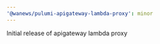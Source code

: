 ```yaml
---
'@wanews/pulumi-apigateway-lambda-proxy': minor
---
```


Initial release of apigateway lambda proxy
